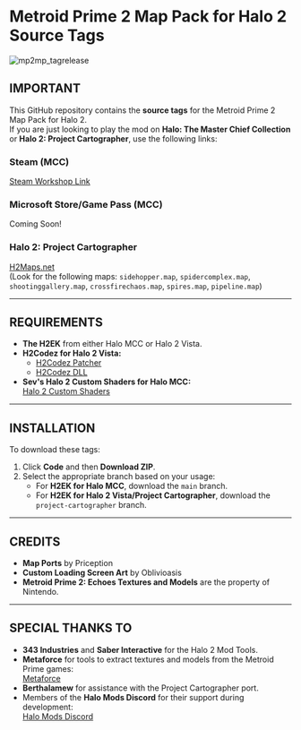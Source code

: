 # Metroid Prime 2 Map Pack for Halo 2 Source Tags

![mp2mp_tagrelease](https://github.com/user-attachments/assets/55ab259c-cb71-47bd-9ddc-7a23bb3703d6)


## IMPORTANT

This GitHub repository contains the **source tags** for the Metroid Prime 2 Map Pack for Halo 2.  
If you are just looking to play the mod on **Halo: The Master Chief Collection** or **Halo 2: Project Cartographer**, use the following links:

### Steam (MCC)
[Steam Workshop Link](https://steamcommunity.com/sharedfiles/filedetails/?id=2924896359)

### Microsoft Store/Game Pass (MCC)
Coming Soon!

### Halo 2: Project Cartographer
[H2Maps.net](https://h2maps.net/Cartographer/CustomMaps/)  
(Look for the following maps: `sidehopper.map`, `spidercomplex.map`, `shootinggallery.map`, `crossfirechaos.map`, `spires.map`, `pipeline.map`)

---

## REQUIREMENTS

- **The H2EK** from either Halo MCC or Halo 2 Vista.  
- **H2Codez for Halo 2 Vista:**  
  - [H2Codez Patcher](https://github.com/Project-Cartographer/H2Codez-Installer/releases/download/1249801800/H2CodezPatcher.exe)  
  - [H2Codez DLL](https://github.com/Project-Cartographer/H2Codez/releases/download/3.0.13/H2Codez.dll)  
- **Sev's Halo 2 Custom Shaders for Halo MCC:**  
  [Halo 2 Custom Shaders](https://github.com/777Sev777/Halo-2-Custom-Shaders)

---

## INSTALLATION

To download these tags:  
1. Click **Code** and then **Download ZIP**.  
2. Select the appropriate branch based on your usage:  
   - For **H2EK for Halo MCC**, download the `main` branch.  
   - For **H2EK for Halo 2 Vista/Project Cartographer**, download the `project-cartographer` branch.

---

## CREDITS

- **Map Ports** by Priception  
- **Custom Loading Screen Art** by Oblivioasis  
- **Metroid Prime 2: Echoes Textures and Models** are the property of Nintendo.

---

## SPECIAL THANKS TO

- **343 Industries** and **Saber Interactive** for the Halo 2 Mod Tools.  
- **Metaforce** for tools to extract textures and models from the Metroid Prime games:  
  [Metaforce](https://axiodl.com/)  
- **Berthalamew** for assistance with the Project Cartographer port.  
- Members of the **Halo Mods Discord** for their support during development:  
  [Halo Mods Discord](https://discord.gg/DgzeUcxK)
